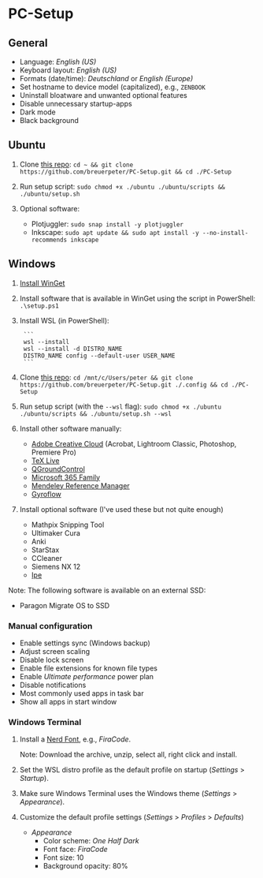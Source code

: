 # PC-Setup

## General

- Language: *English (US)*
- Keyboard layout: *English (US)*
- Formats (date/time): *Deutschland* or *English (Europe)*
- Set hostname to device model (capitalized), e.g., `ZENBOOK`
- Uninstall bloatware and unwanted optional features
- Disable unnecessary startup-apps
- Dark mode
- Black background

## Ubuntu

1. Clone [this repo](https://github.com/breuerpeter/PC-Setup): `cd ~ && git clone https://github.com/breuerpeter/PC-Setup.git && cd ./PC-Setup`
2. Run setup script: `sudo chmod +x ./ubuntu ./ubuntu/scripts && ./ubuntu/setup.sh`
3. Optional software:

	- Plotjuggler: `sudo snap install -y plotjuggler`
	- Inkscape: `sudo apt update && sudo apt install -y --no-install-recommends inkscape`

## Windows

1. [Install WinGet](https://learn.microsoft.com/en-us/windows/package-manager/winget/)
2. Install software that is available in WinGet using the script in PowerShell: `.\setup.ps1`
3. Install WSL (in PowerShell):

        ```
        wsl --install
        wsl --install -d DISTRO_NAME
        DISTRO_NAME config --default-user USER_NAME
        ```

4. Clone [this repo](https://github.com/breuerpeter/PC-Setup): `cd /mnt/c/Users/peter && git clone https://github.com/breuerpeter/PC-Setup.git ./.config && cd ./PC-Setup`
5. Run setup script (with the `--wsl` flag): `sudo chmod +x ./ubuntu ./ubuntu/scripts && ./ubuntu/setup.sh --wsl`
6. Install other software manually:

    - [Adobe Creative Cloud](https://apps.microsoft.com/store/detail/XPDLPKWG9SW2WD?ocid=pdpshare) (Acrobat, Lightroom Classic, Photoshop, Premiere Pro)
    - [TeX Live](https://tug.org/texlive/windows.html)
    - [QGroundControl](https://docs.qgroundcontrol.com/master/en/qgc-user-guide/getting_started/download_and_install.html)
    - [Microsoft 365 Family](https://apps.microsoft.com/detail/cfq7ttc0k5dm)
    - [Mendeley Reference Manager](https://www.mendeley.com/download-reference-manager/windows)
    - [Gyroflow](https://apps.microsoft.com/detail/9nzg7t0jcg9h)

7. Install optional software (I've used these but not quite enough)

    - Mathpix Snipping Tool
    - Ultimaker Cura
    - Anki
    - StarStax
    - CCleaner
    - Siemens NX 12
    - [Ipe](https://ipe.otfried.org)

Note: The following software is available on an external SSD:
- Paragon Migrate OS to SSD

### Manual configuration

- Enable settings sync (Windows backup)
- Adjust screen scaling
- Disable lock screen
- Enable file extensions for known file types
- Enable *Ultimate performance* power plan
- Disable notifications
- Most commonly used apps in task bar
- Show all apps in start window

### Windows Terminal

1. Install a [Nerd Font](https://www.nerdfonts.com/font-downloads), e.g., *FiraCode*.

    Note: Download the archive, unzip, select all, right click and install.
2. Set the WSL distro profile as the default profile on startup (*Settings* > *Startup*).
3. Make sure Windows Terminal uses the Windows theme (*Settings* > *Appearance*).
4. Customize the default profile settings (*Settings* > *Profiles* > *Defaults*)
    - *Appearance*
        - Color scheme: *One Half Dark* 
        - Font face: *FiraCode*
        - Font size: 10
        - Background opacity: 80%
